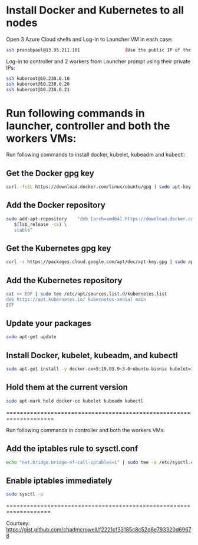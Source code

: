 # Install Docker and Kubernetes to all nodes

Open 3 Azure Cloud shells and Log-in to Launcher VM in each case:
```bash
ssh pranabpaul@13.95.211.101                 (Use the public IP of the VM)
```
Log-in to controller and 2 workers from Launcher prompt using their private IPs:
```bash
ssh kuberoot@10.230.0.10
ssh kuberoot@10.230.0.20
ssh kuberoot@10.230.0.21
```
Run following commands in launcher, controller and both the workers VMs:
============================================================================
Run following commands to install docker, kubelet, kubeadm and kubectl:
## Get the Docker gpg key
```bash
curl -fsSL https://download.docker.com/linux/ubuntu/gpg | sudo apt-key add -
```

## Add the Docker repository
```bash
sudo add-apt-repository    "deb [arch=amd64] https://download.docker.com/linux/ubuntu \
   $(lsb_release -cs) \
   stable"
```
## Get the Kubernetes gpg key
```bash
curl -s https://packages.cloud.google.com/apt/doc/apt-key.gpg | sudo apt-key add -
```
## Add the Kubernetes repository
```bash
cat << EOF | sudo tee /etc/apt/sources.list.d/kubernetes.list
deb https://apt.kubernetes.io/ kubernetes-xenial main
EOF
```

## Update your packages
```bash
sudo apt-get update
```
## Install Docker, kubelet, kubeadm, and kubectl
```bash
sudo apt-get install -y docker-ce=5:19.03.9~3-0~ubuntu-bionic kubelet=1.18.6-00 kubeadm=1.18.6-00 kubectl=1.18.6-00
```

## Hold them at the current version
```bash
sudo apt-mark hold docker-ce kubelet kubeadm kubectl
```
====================================================================

Run following commands in controller and both the workers VMs:
## Add the iptables rule to sysctl.conf
```bash
echo "net.bridge.bridge-nf-call-iptables=1" | sudo tee -a /etc/sysctl.conf
```
## Enable iptables immediately
```bash
sudo sysctl -p
```
===================================================================

Courtsey: https://gist.github.com/chadmcrowell/f2221cf33185c8c52d6e793320d69678
